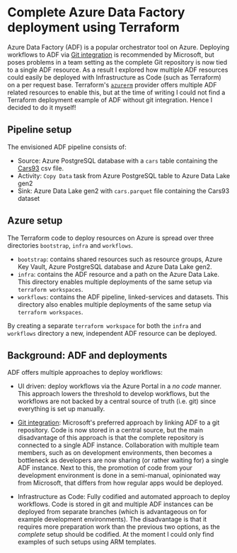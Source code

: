 # Complete Azure Data Factory deployment using Terraform
Azure Data Factory (ADF) is a popular orchestrator tool on Azure. Deploying workflows to ADF via [Git integration](https://docs.microsoft.com/en-us/azure/data-factory/continuous-integration-delivery) is recommended by Microsoft, but poses problems in a team setting as the complete Git repository is now tied to a single ADF resource. As a result I explored how multiple ADF resources could easily be deployed with Infrastructure as Code (such as Terraform) on a per request base. Terraform's [`azurerm`](https://registry.terraform.io/providers/hashicorp/azurerm/latest/docs/resources/data_factory) provider offers multiple ADF related resources to enable this, but at the time of writing I could not find a Terraform deployment example of ADF without git integration. Hence I decided to do it myself!

## Pipeline setup
The envisioned ADF pipeline consists of:
- Source: Azure PostgreSQL database with a `cars` table containing the [Cars93](https://forge.scilab.org/index.php/p/rdataset/source/tree/master/csv/MASS/Cars93.csv) csv file.
- Activity: `Copy Data` task from Azure PostgreSQL table to Azure Data Lake gen2
- Sink: Azure Data Lake gen2 with `cars.parquet` file containing the Cars93 dataset

## Azure setup
The Terraform code to deploy resources on Azure is spread over three directories `bootstrap`, `infra` and `workflows`.
- `bootstrap`: contains shared resources such as resource groups, Azure Key Vault, Azure PostgreSQL database and Azure Data Lake gen2.
- `infra`: contains the ADF resource and a path on the Azure Data Lake. This directory enables multiple deployments of the same setup via `terraform workspaces`.
- `workflows`: contains the ADF pipeline, linked-services and datasets. This directory also enables multiple deployments of the same setup via `terraform workspaces`.

By creating a separate `terraform workspace` for both the `infra` and `workflows` directory a new, independent ADF resource can be deployed.

## Background: ADF and deployments
ADF offers multiple approaches to deploy workflows:
- UI driven: deploy workflows via the Azure Portal in a *no code* manner. This approach lowers the threshold to develop workflows, but the workflows are not backed by a central source of truth (i.e. git) since everything is set up manually.
  
- [Git integration](https://docs.microsoft.com/en-us/azure/data-factory/continuous-integration-delivery): Microsoft's preferred approach by linking ADF to a git repository. Code is now stored in a central source, but the main disadvantage of this approach is that the complete repository is connected to a single ADF instance. Collaboration with multiple team members, such as on development environments, then becomes a bottleneck as developers are now sharing (or rather waiting for) a single ADF instance. Next to this, the promotion of code from your development environment is done in a semi-manual, opinionated way from Microsoft, that differs from how regular apps would be deployed.

- Infrastructure as Code: Fully codified and automated approach to deploy workflows. Code is stored in git and multiple ADF instances can be deployed from separate branches (which is advantageous on for example development environments). The disadvantage is that it requires more preparation work than the previous two options, as the *complete* setup should be codified. At the moment I could only find examples of such setups using ARM templates.
  